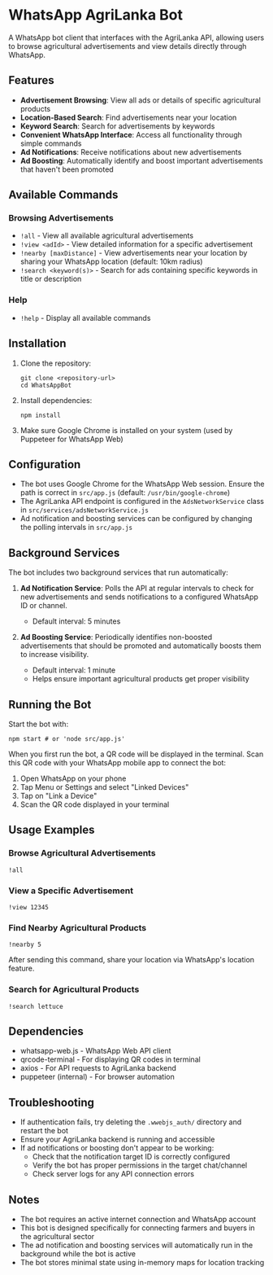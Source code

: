 # WhatsApp AgriLanka Bot

A WhatsApp bot client that interfaces with the AgriLanka API, allowing users to browse agricultural advertisements and view details directly through WhatsApp.

## Features

- **Advertisement Browsing**: View all ads or details of specific agricultural products
- **Location-Based Search**: Find advertisements near your location
- **Keyword Search**: Search for advertisements by keywords
- **Convenient WhatsApp Interface**: Access all functionality through simple commands
- **Ad Notifications**: Receive notifications about new advertisements
- **Ad Boosting**: Automatically identify and boost important advertisements that haven't been promoted

## Available Commands

### Browsing Advertisements
- `!all` - View all available agricultural advertisements
- `!view <adId>` - View detailed information for a specific advertisement
- `!nearby [maxDistance]` - View advertisements near your location by sharing your WhatsApp location (default: 10km radius)
- `!search <keyword(s)>` - Search for ads containing specific keywords in title or description

### Help
- `!help` - Display all available commands

## Installation

1. Clone the repository:
   ```
   git clone <repository-url>
   cd WhatsAppBot
   ```

2. Install dependencies:
   ```
   npm install
   ```

3. Make sure Google Chrome is installed on your system (used by Puppeteer for WhatsApp Web)

## Configuration

- The bot uses Google Chrome for the WhatsApp Web session. Ensure the path is correct in `src/app.js` (default: `/usr/bin/google-chrome`)
- The AgriLanka API endpoint is configured in the `AdsNetworkService` class in `src/services/adsNetworkService.js`
- Ad notification and boosting services can be configured by changing the polling intervals in `src/app.js`

## Background Services

The bot includes two background services that run automatically:

1. **Ad Notification Service**: Polls the API at regular intervals to check for new advertisements and sends notifications to a configured WhatsApp ID or channel.
   - Default interval: 5 minutes

2. **Ad Boosting Service**: Periodically identifies non-boosted advertisements that should be promoted and automatically boosts them to increase visibility.
   - Default interval: 1 minute
   - Helps ensure important agricultural products get proper visibility

## Running the Bot

Start the bot with:

```
npm start # or 'node src/app.js'
```

When you first run the bot, a QR code will be displayed in the terminal. Scan this QR code with your WhatsApp mobile app to connect the bot:
1. Open WhatsApp on your phone
2. Tap Menu or Settings and select "Linked Devices"
3. Tap on "Link a Device"
4. Scan the QR code displayed in your terminal

## Usage Examples

### Browse Agricultural Advertisements
```
!all
```

### View a Specific Advertisement
```
!view 12345
```

### Find Nearby Agricultural Products
```
!nearby 5
```
After sending this command, share your location via WhatsApp's location feature.

### Search for Agricultural Products
```
!search lettuce
```

## Dependencies

- whatsapp-web.js - WhatsApp Web API client
- qrcode-terminal - For displaying QR codes in terminal
- axios - For API requests to AgriLanka backend
- puppeteer (internal) - For browser automation

## Troubleshooting

- If authentication fails, try deleting the `.wwebjs_auth/` directory and restart the bot
- Ensure your AgriLanka backend is running and accessible
- If ad notifications or boosting don't appear to be working:
  - Check that the notification target ID is correctly configured
  - Verify the bot has proper permissions in the target chat/channel
  - Check server logs for any API connection errors

## Notes

- The bot requires an active internet connection and WhatsApp account
- This bot is designed specifically for connecting farmers and buyers in the agricultural sector
- The ad notification and boosting services will automatically run in the background while the bot is active
- The bot stores minimal state using in-memory maps for location tracking